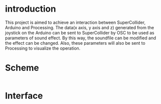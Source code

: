 <h1>introduction</h1>
<p>This project is aimed to achieve an interaction between SuperCollider, Arduino and Processing. The data(x axis, y axis and z) generated from the joystick on the Arduino can be sent to SuperCollider by OSC to be used as parameters of sound effect. By this way, the soundfile can be modified and the effect can be changed. Also, these parameters will also be sent to Processing to visualize the operation.</p>
<h1>Scheme</h1>
<img arc="https://github.com/polimi-cmls-23/group12-hw-ID-0.5-Musician/assets/118919012/7fb76ce7-9a6b-46ba-8777-c38bcd400a1e">
<h1>Interface</h1>
<img arc="https://github.com/polimi-cmls-23/group12-hw-ID-0.5-Musician/assets/118919012/a0341ca1-6e90-4951-800f-f1a89d1517d4">
